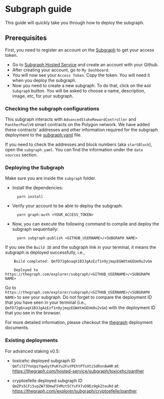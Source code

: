 # Subgraph guide

This guide will quickly take you through how to deploy the subgraph.

## Prerequisites

First, you need to register an account on the [Subgraph](https://thegraph.com) to get your access token.

- Go to [Subgraph Hosted Service](https://thegraph.com/hosted-service) and create an account with your Github.
- After creating your account, go to `My Dashboard`.
- You will now see your `Access Token`. Copy the token. You will need it when you deploy the subgraph.
- Now you need to create a new subgraph. To do that, click on the `Add Subgraph` button. You will be asked to choose a name, description, image, etc, for your subgraph.

### Checking the subgraph configurations

This subgraph interacts with `AdvancedStakeRewardController` and `PantherPoolV0` smart contracts on the Polygon network.
We have added these contracts' addresses and other information required for the subgraph deployment to the [subgraph.yaml](./subgraph.yaml) file.

If you need to check the addresses and block numbers (aka `startBlock`), open the `subgraph.yaml`. You can find the information under the `data sources` section.

### Deploying the Subgraph

Make sure you are inside the `subgraph` folder.

- Install the dependencies:

        yarn install

- Verify your account to be able to deploy the subgraph:

        yarn graph:auth <YOUR_ACCESS_TOKEN>

- Now, you can execute the following command to compile and deploy the subgraph sequentially:

        yarn subgraph:publish <GITHUB_USERNAME>/<SUBGRAPH NAME>

If you see the `Build ID` and the subgraph link in your terminal, it means the subgraph is deployed successfully, i.e.,

        Build completed: QmfD72g6naqX1B3JgAzEzf1n9yjmqzEGWdtmGEUm9u2vGm

        Deployed to https://thegraph.com/explorer/subgraph/<GITHUB_USERNAME>/<SUBGRAPH NAME>

Go to `https://thegraph.com/explorer/subgraph/<GITHUB_USERNAME>/<SUBGRAPH NAME>` to see your subgraph.
Do not forget to compare the deployment ID that you have seen in your terminal (i.e., `QmfD72g6naqX1B3JgAzEzf1n9yjmqzEGWdtmGEUm9u2vGm`) with the deployment ID that you see in the browser.

For more detailed information, please checkout the [thegraph](https://thegraph.com/docs/en/deploying/deploying-a-subgraph-to-hosted/) deployment documents.

### Existing deployments

For advanced staking v0.5:

- toxicehc deployed subgraph ID `QmTi7Z7YoUpzYqwGytPuKYu2FuYPEhtPTsXti5dRxn8wHR`
  at: https://thegraph.com/hosted-service/subgraph/toxicehc/panther

- cryptoefelle deployed subgraph ID `QmZPs5CFi5vpZW73DmwF5VMzt5CYvFX7vD9Ez9gkZteuRd`
  at: https://thegraph.com/explorer/subgraph/cryptoefelle/panther
